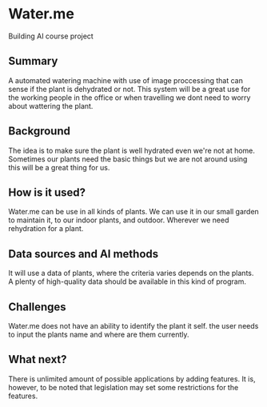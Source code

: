 # Water.me

Building AI course project


## Summary

A automated watering machine with use of image proccessing that can sense if the plant is dehydrated or not. This system will be a great use for the working people in the office or when travelling we dont need to worry about wattering the plant.

## Background

The idea is to make sure the plant is well hydrated even we're not at home. Sometimes our plants need the basic things but we are not around using this will be a great thing for us.


## How is it used?

Water.me can be use in all kinds of plants. We can use it in our small garden to maintain it, to our indoor plants, and outdoor. Wherever we need rehydration for a plant.


## Data sources and AI methods

It will use a data of plants, where the criteria varies depends on the plants. A plenty of high-quality data should be available in this kind of program.


## Challenges

Water.me does not have an ability to identify the plant it self. the user needs to input the plants name and where are them currently.


## What next?

There is unlimited amount of possible applications by adding features. It is, however, to be noted that legislation may set some restrictions for the features.

